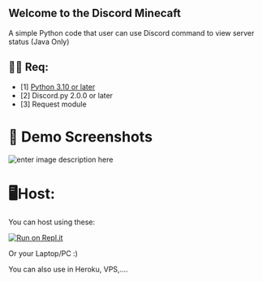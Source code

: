 ## Welcome to the Discord Minecaft
A simple Python code that user can use Discord command to view server status (Java Only)

## 👨‍💻 Req:

 - [1] [Python 3.10 or later ](https://www.python.org/downloads/)
 - [2] Discord.py 2.0.0 or later
 - [3] Request module

# 📸 Demo Screenshots

![enter image description here](https://cdn.discordapp.com/attachments/1092436349182820372/1092436373383958578/image.png)

# 🖥️Host:
You can host using these:

[![Run on Repl.it](https://replit.com/badge/github/TheRealChezZak/Discord-Minecaft-Installer-)](https://replit.com/new/github/TheRealChezZak/Discord-Minecaft-Installer-)

Or your Laptop/PC :)

You can also use in Heroku, VPS,....


